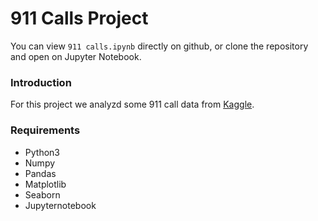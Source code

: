 # 911 Calls Project

You can view `911 calls.ipynb` directly on github, or clone the repository and open on Jupyter Notebook.

### Introduction
For this project we analyzd some 911 call data from [Kaggle](https://www.kaggle.com/mchirico/montcoalert). 

### Requirements
* Python3
* Numpy
* Pandas
* Matplotlib
* Seaborn
* Jupyternotebook



